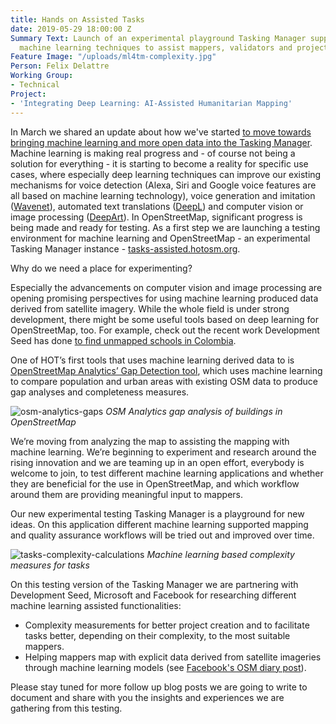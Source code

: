 ```yaml
---
title: Hands on Assisted Tasks
date: 2019-05-29 18:00:00 Z
Summary Text: Launch of an experimental playground Tasking Manager supported by state-of-the-art
  machine learning techniques to assist mappers, validators and project managers.
Feature Image: "/uploads/ml4tm-complexity.jpg"
Person: Felix Delattre
Working Group:
- Technical
Project:
- 'Integrating Deep Learning: AI-Assisted Humanitarian Mapping'
---
```


In March we shared an update about how we've started [to move towards bringing machine learning and more open data into the Tasking Manager](https://www.hotosm.org/updates/bringing-machine-learning-and-open-data-to-the-tasking-manager/). Machine learning is making real progress and - of course not being a solution for everything - it is starting to become a reality for specific use cases, where especially deep learning techniques can improve our existing mechanisms for voice detection (Alexa, Siri and Google voice features are all based on machine learning technology), voice generation and imitation ([Wavenet](https://deepmind.com/blog/wavenet-generative-model-raw-audio/)), automated text translations ([DeepL](https://www.deepl.com)) and computer vision or image processing ([DeepArt](https://deepart.io/)). In OpenStreetMap, significant progress is being made and ready for testing. As a first step we are launching a testing environment for machine learning and OpenStreetMap - an experimental Tasking Manager instance - [tasks-assisted.hotosm.org](https://tasks-assisted.hotosm.org).

Why do we need a place for experimenting?

Especially the advancements on computer vision and image processing are opening promising perspectives for using machine learning produced data derived from satellite imagery. While the whole field is under strong development, there might be some useful tools based on deep learning for OpenStreetMap, too. For example, check out the recent work Development Seed has done [to find unmapped schools in Colombia](https://medium.com/devseed/finding-unmapped-schools-from-space-with-ai-28459f68c2f3).

One of HOT’s first tools that uses machine learning derived data to is [OpenStreetMap Analytics’ Gap Detection tool](https://osm-analytics.org/#/gaps), which uses machine learning to compare population and urban areas with existing OSM data to produce gap analyses and completeness measures.

![osm-analytics-gaps](/uploads/osm-analytics-gaps.jpg)
*OSM Analytics gap analysis of buildings in OpenStreetMap*

We’re moving from analyzing the map to assisting the mapping with machine learning. We’re beginning to experiment and research around the rising innovation and we are teaming up in an open effort, everybody is welcome to join, to test different machine learning applications and whether they are beneficial for the use in OpenStreetMap, and which workflow around them are providing meaningful input to mappers.

Our new experimental testing Tasking Manager is a playground for new ideas. On this application different machine learning supported mapping and quality assurance workflows will be tried out and improved over time.

![tasks-complexity-calculations](/uploads/ml4tm-complexity.jpg)
*Machine learning based complexity measures for tasks*

On this testing version of the Tasking Manager we are partnering with Development Seed, Microsoft and Facebook for researching different machine learning assisted functionalities:

* Complexity measurements for better project creation and to facilitate tasks better, depending on their complexity, to the most suitable mappers.
* Helping mappers map with explicit data derived from satellite imageries through machine learning models (see [Facebook's OSM diary post](https://www.openstreetmap.org/user/DrishT/diary/368711)).

Please stay tuned for more follow up blog posts we are going to write to document and share with you the insights and experiences we are gathering from this testing.
